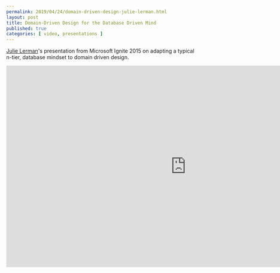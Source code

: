 ```yaml
---
permalink: 2019/04/24/domain-driven-design-julie-lerman.html
layout: post
title: Domain-Driven Design for the Database Driven Mind
published: true 
categories: [ video, presentations ]
---
```


<a href="https://twitter.com/julielerman">Julie Lerman</a>'s presentation from Microsoft Ignite 2015 on adapting a typical n-tier, 
database mindset to domain driven design.

<iframe src="https://channel9.msdn.com/Events/Ignite/2015/BRK3724/player" width="960" height="540" allowFullScreen frameBorder="0"></iframe>
